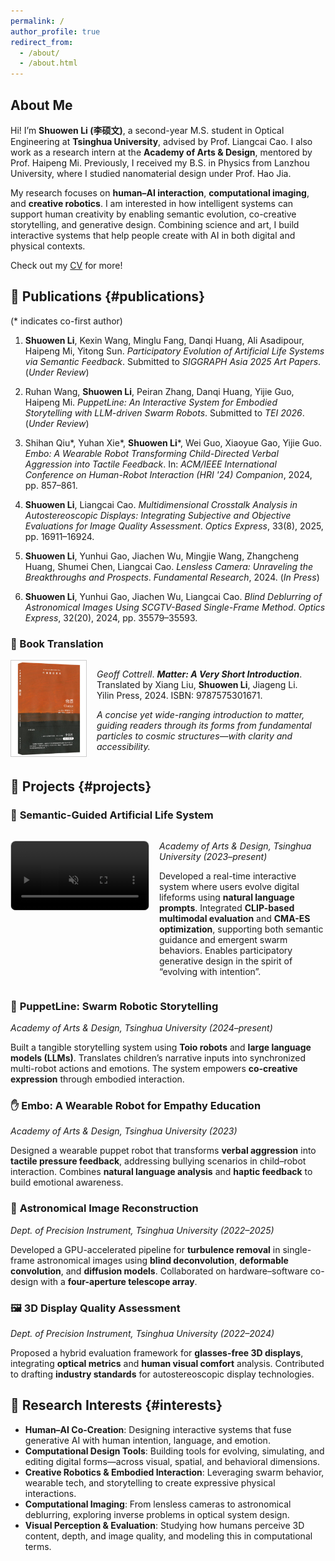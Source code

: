 ```yaml
---
permalink: /
author_profile: true
redirect_from: 
  - /about/
  - /about.html
---
```


<h2 id="about-me">About Me</h2>

Hi! I’m **Shuowen Li (李硕文)**, a second-year M.S. student in Optical Engineering at **Tsinghua University**, advised by Prof. Liangcai Cao. I also work as a research intern at the **Academy of Arts & Design**, mentored by Prof. Haipeng Mi. Previously, I received my B.S. in Physics from Lanzhou University, where I studied nanomaterial design under Prof. Hao Jia.

My research focuses on **human–AI interaction**, **computational imaging**, and **creative robotics**. I am interested in how intelligent systems can support human creativity by enabling semantic evolution, co-creative storytelling, and generative design. Combining science and art, I build interactive systems that help people create with AI in both digital and physical contexts.

Check out my [CV](../assets/CV_Shuowen_Li.pdf) for more!




## 📄 Publications {#publications}

(\* indicates co-first author) 

1. **Shuowen Li**, Kexin Wang, Minglu Fang, Danqi Huang, Ali Asadipour, Haipeng Mi, Yitong Sun.
   *Participatory Evolution of Artificial Life Systems via Semantic Feedback*.
   Submitted to *SIGGRAPH Asia 2025 Art Papers*. (*Under Review*)

2. Ruhan Wang, **Shuowen Li**, Peiran Zhang, Danqi Huang, Yijie Guo, Haipeng Mi.
   *PuppetLine: An Interactive System for Embodied Storytelling with LLM-driven Swarm Robots*.
   Submitted to *TEI 2026*. (*Under Review*)

3. Shihan Qiu\*, Yuhan Xie\*, **Shuowen Li**\*, Wei Guo, Xiaoyue Gao, Yijie Guo.
   *Embo: A Wearable Robot Transforming Child-Directed Verbal Aggression into Tactile Feedback*.
   In: *ACM/IEEE International Conference on Human-Robot Interaction (HRI '24) Companion*, 2024, pp. 857–861.

5. **Shuowen Li**, Liangcai Cao.
   *Multidimensional Crosstalk Analysis in Autostereoscopic Displays: Integrating Subjective and Objective Evaluations for Image Quality Assessment*.
   *Optics Express*, 33(8), 2025, pp. 16911–16924.

6. **Shuowen Li**, Yunhui Gao, Jiachen Wu, Mingjie Wang, Zhangcheng Huang, Shumei Chen, Liangcai Cao.
   *Lensless Camera: Unraveling the Breakthroughs and Prospects*.
   *Fundamental Research*, 2024. (*In Press*)

7. **Shuowen Li**, Yunhui Gao, Jiachen Wu, Liangcai Cao.
   *Blind Deblurring of Astronomical Images Using SCGTV-Based Single-Frame Method*.
   *Optics Express*, 32(20), 2024, pp. 35579–35593.

### 📘 Book Translation

<div style="display: flex; align-items: flex-start; gap: 16px; margin-top: 10px;">

  <img src="/images/matter_cover.jpg" alt="Matter book cover" style="width: 120px; height: auto; border: 1px solid #ccc;">

  <div>
    <p><em>Geoff Cottrell</em>. <strong><em>Matter: A Very Short Introduction</em></strong>.<br>
    Translated by Xiang Liu, <strong>Shuowen Li</strong>, Jiageng Li.<br>
    Yilin Press, 2024. ISBN: 9787575301671.</p>
    <p><em>A concise yet wide-ranging introduction to matter, guiding readers through its forms from fundamental particles to cosmic structures—with clarity and accessibility.</em></p>
  </div>

</div>



## 🧪 Projects {#projects}

### 🧬 <strong>Semantic-Guided Artificial Life System</strong>

<div style="display: flex; align-items: flex-start; gap: 16px; margin-top: 10px;">

  <video src="/videos/semantic_life.mp4" autoplay loop muted playsinline style="width: 220px; border-radius: 8px; border: 1px solid #ccc;"></video>

  <div>
    <p><em>Academy of Arts & Design, Tsinghua University (2023–present)</em></p>
    <p>Developed a real-time interactive system where users evolve digital lifeforms using <strong>natural language prompts</strong>. Integrated <strong>CLIP-based multimodal evaluation</strong> and <strong>CMA-ES optimization</strong>, supporting both semantic guidance and emergent swarm behaviors. Enables participatory generative design in the spirit of “evolving with intention”.</p>
  </div>

</div>


### 🤖 **PuppetLine: Swarm Robotic Storytelling**

*Academy of Arts & Design, Tsinghua University (2024–present)*

Built a tangible storytelling system using **Toio robots** and **large language models (LLMs)**. Translates children’s narrative inputs into synchronized multi-robot actions and emotions. The system empowers **co-creative expression** through embodied interaction.

### ✋ **Embo: A Wearable Robot for Empathy Education**

*Academy of Arts & Design, Tsinghua University (2023)*

Designed a wearable puppet robot that transforms **verbal aggression** into **tactile pressure feedback**, addressing bullying scenarios in child–robot interaction. Combines **natural language analysis** and **haptic feedback** to build emotional awareness.

### 🌌 **Astronomical Image Reconstruction**

*Dept. of Precision Instrument, Tsinghua University (2022–2025)*

Developed a GPU-accelerated pipeline for **turbulence removal** in single-frame astronomical images using **blind deconvolution**, **deformable convolution**, and **diffusion models**. Collaborated on hardware–software co-design with a **four-aperture telescope array**.

### 🖼️ **3D Display Quality Assessment**

*Dept. of Precision Instrument, Tsinghua University (2022–2024)*

Proposed a hybrid evaluation framework for **glasses-free 3D displays**, integrating **optical metrics** and **human visual comfort** analysis. Contributed to drafting **industry standards** for autostereoscopic display technologies.




## 🎯 Research Interests {#interests}

* **Human–AI Co-Creation**: Designing interactive systems that fuse generative AI with human intention, language, and emotion.
* **Computational Design Tools**: Building tools for evolving, simulating, and editing digital forms—across visual, spatial, and behavioral dimensions.
* **Creative Robotics & Embodied Interaction**: Leveraging swarm behavior, wearable tech, and storytelling to create expressive physical interactions.
* **Computational Imaging**: From lensless cameras to astronomical deblurring, exploring inverse problems in optical system design.
* **Visual Perception & Evaluation**: Studying how humans perceive 3D content, depth, and image quality, and modeling this in computational terms.

